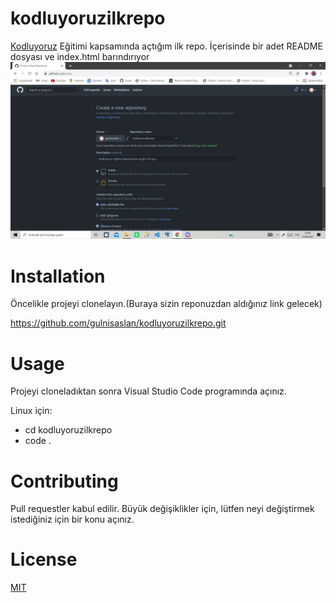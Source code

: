 # kodluyoruzilkrepo

[Kodluyoruz](https://www.kodluyoruz.org/) Eğitimi kapsamında açtığım ilk repo. İçerisinde bir adet README dosyası ve index.html barındırıyor
![](SharedScreenshot.png)

# Installation
Öncelikle projeyi clonelayın.(Buraya sizin reponuzdan aldığınız link gelecek)

https://github.com/gulnisaslan/kodluyoruzilkrepo.git

# Usage
Projeyi cloneladıktan sonra Visual Studio Code programında açınız.

Linux için:
* cd kodluyoruzilkrepo
* code .

# Contributing
Pull requestler kabul edilir. Büyük değişiklikler için, lütfen neyi değiştirmek istediğiniz için bir konu açınız.

# License
[MIT](https://github.com/gulnisaslan/kodluyoruzilkrepo/blob/main/LICENSE)
 






